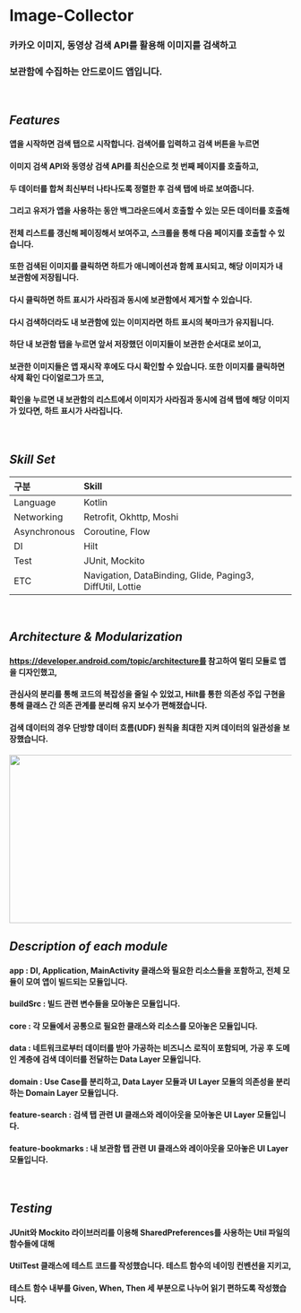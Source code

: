 # Image-Collector
### 카카오 이미지, 동영상 검색 API를 활용해 이미지를 검색하고
### 보관함에 수집하는 안드로이드 앱입니다.
</br>

## *****Features*****
#### 앱을 시작하면 검색 탭으로 시작합니다. 검색어를 입력하고 검색 버튼을 누르면 
#### 이미지 검색 API와 동영상 검색 API를 최신순으로 첫 번째 페이지를 호출하고,
#### 두 데이터를 합쳐 최신부터 나타나도록 정렬한 후 검색 탭에 바로 보여줍니다.
#### 그리고 유저가 앱을 사용하는 동안 백그라운드에서 호출할 수 있는 모든 데이터를 호출해
#### 전체 리스트를 갱신해 페이징해서 보여주고, 스크롤을 통해 다음 페이지를 호출할 수 있습니다.
#### 또한 검색된 이미지를 클릭하면 하트가 애니메이션과 함께 표시되고, 해당 이미지가 내 보관함에 저장됩니다.
#### 다시 클릭하면 하트 표시가 사라짐과 동시에 보관함에서 제거할 수 있습니다.
#### 다시 검색하더라도 내 보관함에 있는 이미지라면 하트 표시의 북마크가 유지됩니다.
#### 하단 내 보관함 탭을 누르면 앞서 저장했던 이미지들이 보관한 순서대로 보이고,
#### 보관한 이미지들은 앱 재시작 후에도 다시 확인할 수 있습니다. 또한 이미지를 클릭하면 삭제 확인 다이얼로그가 뜨고,
#### 확인을 누르면 내 보관함의 리스트에서 이미지가 사라짐과 동시에 검색 탭에 해당 이미지가 있다면, 하트 표시가 사라집니다.
</br>

## *****Skill Set*****
| 구분 | Skill |
|:---|:---------------------------------------------------------------------------|
| Language | Kotlin |
| Networking | Retrofit, Okhttp, Moshi |
| Asynchronous | Coroutine, Flow |
| DI | Hilt |
| Test | JUnit, Mockito |
| ETC |Navigation, DataBinding, Glide, Paging3, DiffUtil, Lottie |
</br>

## *****Architecture & Modularization*****
#### https://developer.android.com/topic/architecture를 참고하여 멀티 모듈로 앱을 디자인했고,
#### 관심사의 분리를 통해 코드의 복잡성을 줄일 수 있었고, Hilt를 통한 의존성 주입 구현을 통해 클래스 간 의존 관계를 분리해 유지 보수가 편해졌습니다.
#### 검색 데이터의 경우 단방향 데이터 흐름(UDF) 원칙을 최대한 지켜 데이터의 일관성을 보장했습니다.
<img src="https://user-images.githubusercontent.com/76638683/229058547-4400fd13-0973-4197-a622-2fdb9f9a830a.png"  width="510" height="300"/>
</br>


## *****Description of each module*****
#### app : DI, Application, MainActivity 클래스와 필요한 리소스들을 포함하고, 전체 모듈이 모여 앱이 빌드되는 모듈입니다.
#### buildSrc : 빌드 관련 변수들을 모아놓은 모듈입니다.
#### core : 각 모듈에서 공통으로 필요한 클래스와 리소스를 모아놓은 모듈입니다. 
#### data : 네트워크로부터 데이터를 받아 가공하는 비즈니스 로직이 포함되며, 가공 후 도메인 계층에 검색 데이터를 전달하는 Data Layer 모듈입니다.
#### domain : Use Case를 분리하고, Data Layer 모듈과 UI Layer 모듈의 의존성을 분리하는 Domain Layer 모듈입니다.
#### feature-search : 검색 탭 관련 UI 클래스와 레이아웃을 모아놓은 UI Layer 모듈입니다.
#### feature-bookmarks : 내 보관함 탭 관련 UI 클래스와 레이아웃을 모아놓은 UI Layer 모듈입니다.
</br>

## *****Testing*****
#### JUnit와 Mockito 라이브러리를 이용해 SharedPreferences를 사용하는 Util 파일의 함수들에 대해
#### UtilTest 클래스에 테스트 코드를 작성했습니다. 테스트 함수의 네이밍 컨벤션을 지키고,
#### 테스트 함수 내부를 Given, When, Then 세 부분으로 나누어 읽기 편하도록 작성했습니다.

